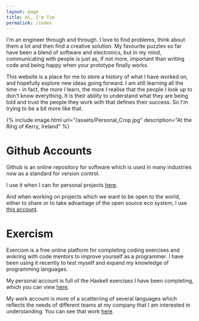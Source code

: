 ```yaml
---
layout: page
title: Hi, I'm Tim
permalink: /index
---
```


I'm an engineer through and through. I love to find problems, think about them a lot and then find a creative solution. My favourite puzzles so far have been a blend of software and electronics, but in my mind, communicating with people is just as, if not more, important than writing code and being happy when your prototype finally works.

This website is a place for me to store a history of what I have worked on, and hopefully explore new ideas going forward. I am still learning all the time - in fact, the more I learn, the more I realise that the people I look up to don't know everything. It is their ability to understand what they are being told and trust the people they work with that defines their success. So I'm trying to be a bit more like that.

{% include image.html url="/assets/Personal_Crop.jpg" description="At the Ring of Kerry, Ireland" %}

# Github Accounts

Github is an online repository for software which is used in many industries now as a standard for version control.

I use it when I can for personal projects [here](https://github.com/TimGuite).

And when working on projects which we want to be open to the world, either to share or to take advantage of the open source eco system, I use [this account](https://github.com/TimGuiteDiamond).

# Exercism

Exercism is a free online platform for completing coding exercises and wokring with code mentors to improve yourself as a programmer.
I have been using it recently to test myself and expand my knowledge of programming languages.

My personal account is full of the Haskell exercises I have been completing, which you can view [here](https://exercism.io/profiles/TimGuite).

My work account is more of a scatterring of several languages which reflects the needs of different teams at my company that I am interested in understanding. You can see that work [here](https://exercism.io/profiles/TimGuiteDiamond).
